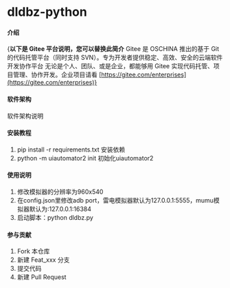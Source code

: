 # dldbz-python

#### 介绍
{**以下是 Gitee 平台说明，您可以替换此简介**
Gitee 是 OSCHINA 推出的基于 Git 的代码托管平台（同时支持 SVN）。专为开发者提供稳定、高效、安全的云端软件开发协作平台
无论是个人、团队、或是企业，都能够用 Gitee 实现代码托管、项目管理、协作开发。企业项目请看 [https://gitee.com/enterprises](https://gitee.com/enterprises)}

#### 软件架构
软件架构说明


#### 安装教程

1.  pip install -r requirements.txt 安装依赖
2.  python -m uiautomator2 init     初始化uiautomator2

#### 使用说明

1.  修改模拟器的分辨率为960x540
2.  在config.json里修改adb port，雷电模拟器默认为127.0.0.1:5555，mumu模拟器默认为:127.0.0.1:16384
3.  启动脚本：python dldbz.py

#### 参与贡献

1.  Fork 本仓库
2.  新建 Feat_xxx 分支
3.  提交代码
4.  新建 Pull Request


